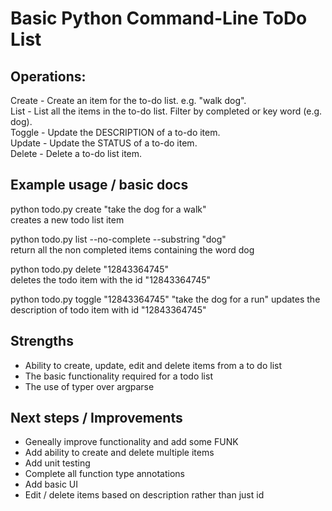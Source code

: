 # Basic Python Command-Line ToDo List

## Operations:
Create - Create an item for the to-do list. e.g. "walk dog".<br />
List - List all the items in the to-do list. Filter by completed or key word (e.g. dog).<br />
Toggle - Update the DESCRIPTION of a to-do item.<br />
Update - Update the STATUS of a to-do item.<br />
Delete - Delete a to-do list item. <br />

## Example usage / basic docs

python todo.py create "take the dog for a walk"<br />
creates a new todo list item

python todo.py list --no-complete --substring "dog"<br />
return all the non completed items containing the word dog

python todo.py delete "12843364745"<br />
deletes the todo item with the id "12843364745"

python todo.py toggle "12843364745" "take the dog for a run"
updates the description of todo item with id "12843364745"

## Strengths
- Ability to create, update, edit and delete items from a to do list
- The basic functionality required for a todo list
- The use of typer over argparse


## Next steps / Improvements
- Geneally improve functionality and add some FUNK
- Add ability to create and delete multiple items
- Add unit testing
- Complete all function type annotations
- Add basic UI
- Edit / delete items based on description rather than just id


